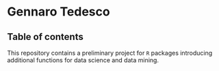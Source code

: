 # Gennaro Tedesco

## Table of contents

This repository contains a preliminary project
for `R` packages introducing additional 
functions for data science and data mining.
